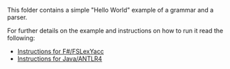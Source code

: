 This folder contains a simple "Hello World" example of a grammar and a parser.

For further details on the example and instructions on how to run it read the following:
* [Instructions for F#/FSLexYacc](https://gitlab.gbar.dtu.dk/02141/mandatory-assignment/blob/master/getting-started-fs.md#3-using-the-parser-generator)
* [Instructions for Java/ANTLR4](https://gitlab.gbar.dtu.dk/02141/mandatory-assignment/blob/master/getting-started-java.md#3-using-antlr4)